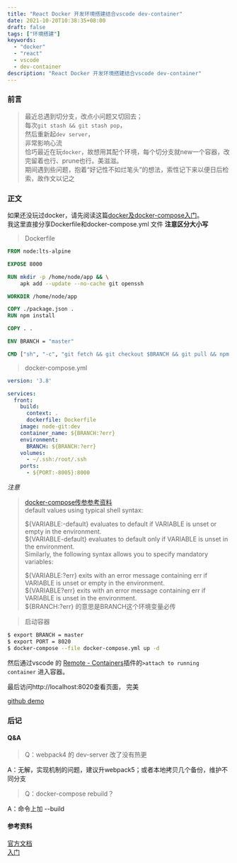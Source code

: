 ```yaml
---
title: "React Docker 开发环境搭建结合vscode dev-container"
date: 2021-10-20T10:38:35+08:00
draft: false
tags: ["环境搭建"]
keywords:
  - "docker"
  - "react"
  - vscode
  - dev-container
description: "React Docker 开发环境搭建结合vscode dev-container"
---
```


### 前言
> 最近总遇到切分支，改点小问题又切回去；    
> 每次`git stash && git stash pop`，   
> 然后重新起`dev server`，  
> 非常影响心流  
> 恰巧最近在玩`docker`，故想用其配个环境，每个切分支就new一个容器，改完留着也行、prune也行。美滋滋。   
> 期间遇到些问题，抱着“好记性不如烂笔头”的想法，索性记下来以便日后检索，故作文以记之

### 正文
如果还没玩过docker，请先阅读这篇[docker及docker-compose入门][入门]。  
我这里直接分享Dockerfile和docker-compose.yml 文件
**注意区分大小写**
> Dockerfile
```Dockerfile
FROM node:lts-alpine

EXPOSE 8000

RUN mkdir -p /home/node/app && \
    apk add --update --no-cache git openssh

WORKDIR /home/node/app

COPY ./package.json .
RUN npm install

COPY . .

ENV BRANCH = "master"

CMD ["sh", "-c", "git fetch && git checkout $BRANCH && git pull && npm install && npm start"]

```

> docker-compose.yml
```yml
version: '3.8'

services:
  front:
    build:
      context: .
      dockerfile: Dockerfile
    image: node-git:dev
    container_name: ${BRANCH:?err}
    environment:
      BRANCH: ${BRANCH:?err}
    volumes:
      - ~/.ssh:/root/.ssh
    ports:
      - ${PORT:-8005}:8000

```

*注意*
> [docker-compose传参参考资料](https://docs.docker.com/compose/environment-variables/)  
> default values using typical shell syntax:  
>   
> ${VARIABLE:-default} evaluates to default if VARIABLE is unset or empty in the environment.  
> ${VARIABLE-default} evaluates to default only if VARIABLE is unset in the environment.  
> Similarly, the following syntax allows you to specify mandatory variables:  
>   
> ${VARIABLE:?err} exits with an error message containing err if VARIABLE is unset or empty in the environment.  
> ${VARIABLE?err} exits with an error message containing err if VARIABLE is unset in the environment.  
${BRANCH:?err}  的意思是BRANCH这个环境变量必传

> 启动容器
```bash
$ export BRANCH = master
$ export PORT = 8020
$ docker-compose --file docker-compose.yml up -d
```

然后通过vscode 的 [Remote - Containers](https://marketplace.visualstudio.com/items?itemName=ms-vscode-remote.remote-containers)插件的`>attach to running container` 进入容器。

最后访问http://localhost:8020查看页面， 完美

[github demo](https://github.com/NgeKaworu/umi-lab)
### 后记
#### Q&A
> Q：webpack4 的 dev-server 改了没有热更  

A：无解，实现机制的问题，建议升webpack5；或者本地拷贝几个备份，维护不同分支

> Q：docker-compose rebuild？  
 
A：命令上加 --build 

#### 参考资料
[官方文档][官方文档]  
[入门][入门]  

[官方文档]: https://docs.docker.com/reference/
[入门]: https://chinese.freecodecamp.org/news/the-docker-handbook/